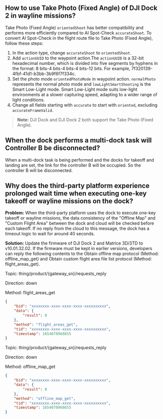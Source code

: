 ## How to use Take Photo (Fixed Angle) of DJI Dock 2 in wayline missions?

Take Photo (Fixed Angle) `orientedShoot` has better compatibility and performs more efficiently compared to AI Spot-Check `accurateShoot`. To convert AI Spot-Check in the flight route file to Take Photo (Fixed Angle), follow these steps:

1. In the action type, change `accurateShoot` to `orientedShoot`.
2. Add `actionUUID` to the waypoint action.The `actionUUID` is a 32-bit hexadecimal number, which is divided into five segments by hyphens in the format: 8 bits-4 bits-4 bits-4 bits-12 bits. For example, 7f320139-4fbf-41d1-b3bb-3b9f6f7f334c.
3. Set the photo mode `orientedPhotoMode` in waypoint action. `normalPhoto` represents the normal photo mode and `lowLightSmartShooting` is the Smart Low-Light mode. Smart Low-Light mode suits low-light environments at a slower capturing speed, adapting to a wider range of light conditions.
4. Change all fields starting with `accurate` to start with `oriented`, excluding `accurateFrameValid`.

> **Note:** DJI Dock and DJI Dock 2 both support the Take Photo (Fixed Angle).

## When the dock performs a multi-dock task will Controller B be disconnected?

When a multi-dock task is being performed and the docks for takeoff and landing are set, the link for the controller B will be occupied. So the controller B will be disconnected.

## Why does the third-party platform experience prolonged wait time when executing one-key takeoff or wayline missions on the dock?

**Problem:** 
When the third-party platform uses the dock to execute one-key takeoff or wayline missions, the data consistency of the "Offline Map" and "Custom Flight Area" between the dock and cloud will be checked before each takeoff. If no reply from the cloud to this message, the dock has a timeout logic to wait for around 40 seconds.

**Solution:** 
Update the firmware of DJI Dock 2 and Matrice 3D/3TD to v10.01.32.02. If the firmware must be kept in earlier versions, developers can reply the following contents to the Obtain offline map protocol (Method: offline_map_get) and Obtain custom flight area file list protocol (Method: flight_areas_get).

Topic: thing/product/{gateway_sn}/requests_reply

Direction: down

Method: flight_areas_get

```json
{
    "bid": "xxxxxxxx-xxxx-xxxx-xxxx-xxxxxxxxxx",
    "data": {
        "result": 0
    },
    "method": "flight_areas_get",
    "tid": "xxxxxxxx-xxxx-xxxx-xxxx-xxxxxxxxxx",
    "timestamp": 1654070968655
}
```

Topic: thing/product/{gateway_sn}/requests_reply
 
Direction: down
 
Method: offline_map_get

```json
{
    "bid": "xxxxxxxx-xxxx-xxxx-xxxx-xxxxxxxxxx",
    "data": {
        "result": 0
    },
    "method": "offline_map_get",
    "tid": "xxxxxxxx-xxxx-xxxx-xxxx-xxxxxxxxxx",
    "timestamp": 1654070968655
}
```
